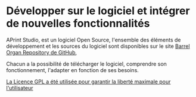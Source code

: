 Développer sur le logiciel et intégrer de nouvelles fonctionnalités
===================================================================

APrint Studio, est un logiciel Open Source, l'ensemble des éléments de développement et les sources du logiciel sont disponibles sur le site [Barrel Organ Repository de GitHub](https://github.com/barrelorgandiscovery), 

Chacun a la possibilité de télécharger le logiciel, comprendre son fonctionnement, l'adapter en fonction de ses besoins.

[La Licence GPL a été utilisée pour garantir la liberté maximale pour l'utilisateur](https://fr.wikipedia.org/wiki/Licence_publique_g%C3%A9n%C3%A9rale_GNU)



